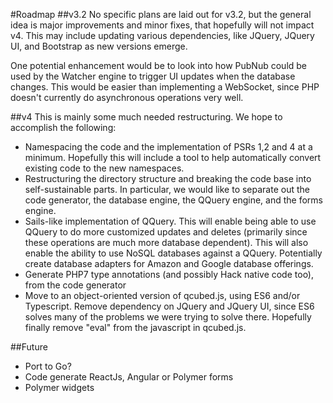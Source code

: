 #Roadmap
##v3.2
No specific plans are laid out for v3.2, but the general idea is major improvements and minor fixes, that hopefully will not impact v4. This may include updating various dependencies, like JQuery, JQuery UI, and Bootstrap as new versions emerge. 

One potential enhancement would be to look into how PubNub could be used by the Watcher engine to trigger UI updates when the database changes. This would be easier than implementing a WebSocket, since PHP doesn't currently do asynchronous operations very well.

##v4
This is mainly some much needed restructuring. We hope to accomplish the following:

* Namespacing the code and the implementation of PSRs 1,2 and 4 at a minimum. Hopefully this will include a tool to help automatically convert existing code to the new namespaces.
* Restructuring the directory structure and breaking the code base into self-sustainable parts. In particular, we would like to separate out the code generator, the database engine, the QQuery engine, and the forms engine.
* Sails-like implementation of QQuery. This will enable being able to use QQuery to do more customized updates and deletes (primarily since these operations are much more database dependent). This will also enable the ability to use NoSQL databases against a QQuery. Potentially create database adapters for Amazon and Google database offerings.
* Generate PHP7 type annotations (and possibly Hack native code too), from the code generator
* Move to an object-oriented version of qcubed.js, using ES6 and/or Typescript. Remove dependency on JQuery and JQuery UI, since ES6 solves many of the problems we were trying to solve there. Hopefully finally remove "eval" from the javascript in qcubed.js.

##Future
* Port to Go?
* Code generate ReactJs, Angular or Polymer forms
* Polymer widgets